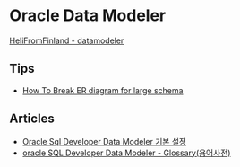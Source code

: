# Oracle Data Modeler

[HeliFromFinland - datamodeler](https://helifromfinland.blog/category/data-modeler/page/2/)

## Tips
- [How To Break ER diagram for large schema](https://community.oracle.com/thread/4171554)

## Articles
- [Oracle Sql Developer Data Modeler 기본 설정](https://hmjkor.tistory.com/479)
- [oracle SQL Developer Data Modeler - Glossary(용어사전)](https://hmjkor.tistory.com/491)
